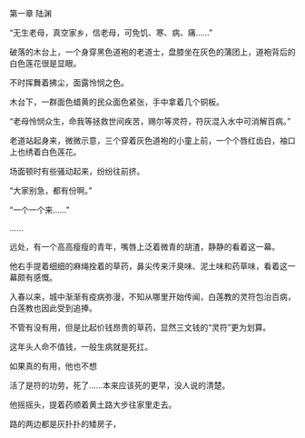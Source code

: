 第一章 陆渊

“无生老母，真空家乡，信老母，可免饥、寒、病、痛......”

破落的木台上，一个身穿黑色道袍的老道士，盘膝坐在灰色的蒲团上，道袍背后的白色莲花很是显眼。

不时挥舞着拂尘，面露怜悯之色。

木台下，一群面色蜡黄的民众面色紧张，手中拿着几个铜板。

“老母怜悯众生，命我等拯救世间疾苦，赐尔等灵符，符灰混入水中可消解百病。”

老道站起身来，微微示意，三个穿着灰色道袍的小童上前，一个个唇红齿白，袖口上也绣着白色莲花。

场面顿时有些骚动起来，纷纷往前挤。

“大家别急，都有份啊。”

“一个一个来......”

......

远处，有一个高高瘦瘦的青年，嘴唇上泛着微青的胡渣，静静的看着这一幕。

他右手提着细细的麻绳拴着的草药，鼻尖传来汗臭味、泥土味和药草味，看着这一幕颇有感慨。

入春以来，城中渐渐有疫病弥漫，不知从哪里开始传闻，白莲教的灵符包治百病，白莲教也因此受到追捧。

不管有没有用，但是比起价钱昂贵的草药，显然三文钱的“灵符”更为划算。

这年头人命不值钱，一般生病就是死扛。

如果真的有用，他也不想

活了是符的功劳，死了......本来应该死的更早，没人说的清楚。

他摇摇头，提着药顺着黄土路大步往家里走去。

路的两边都是灰扑扑的矮房子，





